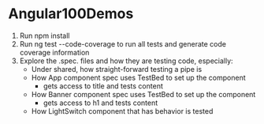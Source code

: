 # Angular100Demos

1. Run npm install
2. Run ng test --code-coverage to run all tests and generate code coverage information
3. Explore the .spec. files and how they are testing code, especially:
   * Under shared, how straight-forward testing a pipe is
   * How App component spec uses TestBed to set up the component
     * gets access to title and tests content
   * How Banner component spec uses TestBed to set up the component
     * gets access to h1 and tests content
   * How LightSwitch component that has behavior is tested

